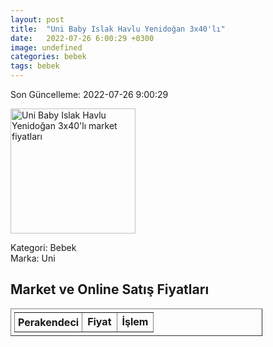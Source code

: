 ```yaml
---
layout: post
title:  "Uni Baby Islak Havlu Yenidoğan 3x40'lı"
date:   2022-07-26 6:00:29 +0300
image: undefined
categories: bebek
tags: bebek
---
```


Son Güncelleme: 2022-07-26 9:00:29

<img src="undefined" width="200" alt="Uni Baby Islak Havlu Yenidoğan 3x40'lı market fiyatları" />

Kategori: Bebek
<br />
Marka: Uni

<h2>Market ve Online Satış Fiyatları</h2>

<table border="1" style="padding: 5px;width:80%;">
  <tr>
    <td style="padding: 5px;"><strong>Perakendeci</strong></td>
    <td><strong>Fiyat</strong></td>
    <td><strong>İşlem</strong></td>
  </tr>
  
</table>
